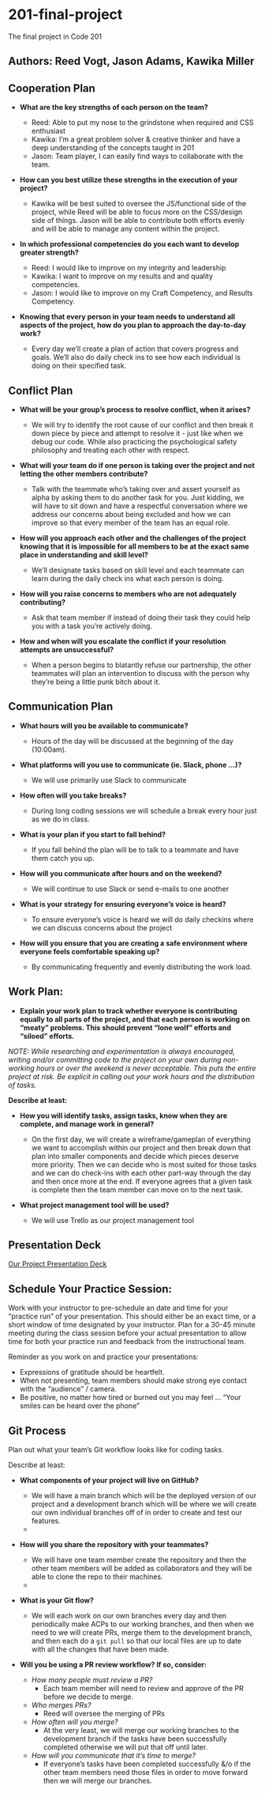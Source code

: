 # 201-final-project
The final project in Code 201

## Authors: Reed Vogt, Jason Adams, Kawika Miller

## Cooperation Plan
- **What are the key strengths of each person on the team?** 
  - Reed: Able to put my nose to the grindstone when required and CSS enthusiast
  - Kawika: I’m a great problem solver & creative thinker and have a deep understanding of the concepts taught in 201
  - Jason: Team player, I can easily find ways to collaborate with the team.

- **How can you best utilize these strengths in the execution of your project?**
  - Kawika will be best suited to oversee the JS/functional side of the project, while Reed will be able to focus more on the CSS/design side of things. Jason will be able to contribute both efforts evenly and will be able to manage any content within the project. 

- **In which professional competencies do you each want to develop greater strength?**
  - Reed: I would like to improve on my integrity and leadership
  - Kawika: I want to improve on my results and and quality competencies.
  - Jason: I would like to improve on my Craft Competency, and Results Competency.

- **Knowing that every person in your team needs to understand all aspects of the project, how do you plan to approach the day-to-day work?**
  - Every day we’ll create a plan of action that covers progress and goals. We’ll also do daily check ins to see how each individual is doing on their specified task. 

## Conflict Plan

- **What will be your group’s process to resolve conflict, when it arises?**
  - We will try to identify the root cause of our conflict and then break it down piece by piece and attempt to resolve it - just like when we debug our code. While also practicing the psychological safety philosophy and treating each other with respect.

- **What will your team do if one person is taking over the project and not letting the other members contribute?**
  - Talk with the teammate who’s taking over and assert yourself as alpha by asking them to do another task for you. Just kidding, we will have to sit down and have a respectful conversation where we address our concerns about being excluded and how we can improve so that every member of the team has an equal role. 

- **How will you approach each other and the challenges of the project knowing that it is impossible for all members to be at the exact same place in understanding and skill level?**
  - We’ll designate tasks based on skill level and each teammate can learn during the daily check ins what each person is doing. 

- **How will you raise concerns to members who are not adequately contributing?**
  - Ask that team member if instead of doing their task they could help you with a task you’re actively doing. 

- **How and when will you escalate the conflict if your resolution attempts are unsuccessful?**
  - When a person begins to blatantly refuse our partnership, the other teammates will plan an intervention to discuss with the person why they’re being a little punk bitch about it.

## Communication Plan

- **What hours will you be available to communicate?**
  - Hours of the day will be discussed at the beginning of the day (10:00am).

- **What platforms will you use to communicate (ie. Slack, phone …)?**
  - We will use primarily use Slack to communicate

- **How often will you take breaks?**
  - During long coding sessions we will schedule a break every hour just as we do in class. 

- **What is your plan if you start to fall behind?**
  - If you fall behind the plan will be to talk to a teammate and have them catch you up. 

- **How will you communicate after hours and on the weekend?**
  - We will continue to use Slack or send e-mails to one another

- **What is your strategy for ensuring everyone’s voice is heard?**
  - To ensure everyone’s voice is heard we will do daily checkins where we can discuss concerns about the project
  
- **How will you ensure that you are creating a safe environment where everyone feels comfortable speaking up?**
  - By communicating frequently and evenly distributing the work load. 

## Work Plan:

- **Explain your work plan to track whether everyone is contributing equally to all parts of the project, and that each person is working on “meaty” problems. This should prevent “lone wolf” efforts and “siloed” efforts.**
 
*NOTE: While researching and experimentation is always encouraged, writing and/or committing code to the project on your own during non-working hours or over the weekend is never acceptable. This puts the entire project at risk. Be explicit in calling out your work hours and the distribution of tasks.*

**Describe at least:**

- **How you will identify tasks, assign tasks, know when they are complete, and manage work in general?**
  - On the first day, we will create a wireframe/gameplan of everything we want to accomplish within our project and then break down that plan into smaller components and decide which pieces deserve more priority. Then we can decide who is most suited for those tasks and we can do check-ins with each other part-way through the day and then once more at the end. If everyone agrees that a given task is complete then the team member can move on to the next task.
 
- **What project management tool will be used?**
  - We will use Trello as our project management tool

## Presentation Deck
[Our Project Presentation Deck](https://docs.google.com/presentation/d/10W7f-AYqyyTzWCaf1_h5EnHbde3xVQmPxy7eywDmRoI/edit?usp=sharing)

## Schedule Your Practice Session:

Work with your instructor to pre-schedule an date and time for your “practice run” of your presentation. This should either be an exact time, or a short window of time designated by your instructor. Plan for a 30-45 minute meeting during the class session before your actual presentation to allow time for both your practice run and feedback from the instructional team.

Reminder as you work on and practice your presentations:

- Expressions of gratitude should be heartfelt.
- When not presenting, team members should make strong eye contact with the “audience” / camera.
- Be positive, no matter how tired or burned out you may feel … “Your smiles can be heard over the phone”

## Git Process

Plan out what your team’s Git workflow looks like for coding tasks.

Describe at least:

- **What components of your project will live on GitHub?**
  - We will have a main branch which will be the deployed version of our project and a development branch which will be where we will create our own individual branches off of in order to create and test our features. 
  - 
- **How will you share the repository with your teammates?**
  - We will have one team member create the repository and then the other team members will be added as collaborators and they will be able to clone the repo to their machines.
  - 
- **What is your Git flow?**
  - We will each work on our own branches every day and then periodically make ACPs to our working branches, and then when we need to we will create PRs, merge them to the development branch, and then each do a `git pull` so that our local files are up to date with all the changes that have been made.

- **Will you be using a PR review workflow? If so, consider:**
  - *How many people must review a PR?* 
    - Each team member will need to review and approve of the PR before we decide to merge.
  - *Who merges PRs?* 
    - Reed will oversee the merging of PRs
  - *How often will you merge?* 
    - At the very least, we will merge our working branches to the development branch if the tasks have been successfully completed otherwise we will put that off until later.
  - *How will you communicate that it’s time to merge?* 
    - If everyone’s tasks have been completed successfully &/o if the other team members need those files in order to move forward then we will merge our branches.
